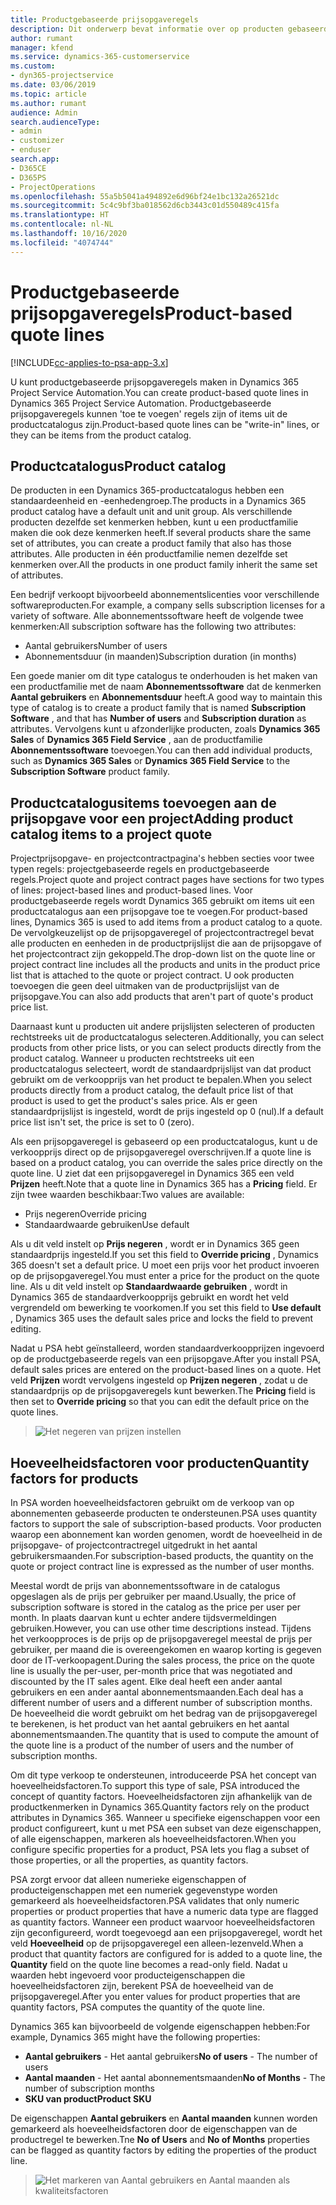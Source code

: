 ```yaml
---
title: Productgebaseerde prijsopgaveregels
description: Dit onderwerp bevat informatie over op producten gebaseerde prijsopgaveregels.
author: rumant
manager: kfend
ms.service: dynamics-365-customerservice
ms.custom:
- dyn365-projectservice
ms.date: 03/06/2019
ms.topic: article
ms.author: rumant
audience: Admin
search.audienceType:
- admin
- customizer
- enduser
search.app:
- D365CE
- D365PS
- ProjectOperations
ms.openlocfilehash: 55a5b5041a494892e6d96bf24e1bc132a26521dc
ms.sourcegitcommit: 5c4c9bf3ba018562d6cb3443c01d550489c415fa
ms.translationtype: HT
ms.contentlocale: nl-NL
ms.lasthandoff: 10/16/2020
ms.locfileid: "4074744"
---
```

# <a name="product-based-quote-lines"></a><span data-ttu-id="58f01-103">Productgebaseerde prijsopgaveregels</span><span class="sxs-lookup"><span data-stu-id="58f01-103">Product-based quote lines</span></span>

[!INCLUDE[cc-applies-to-psa-app-3.x](../includes/cc-applies-to-psa-app-3x.md)]


<span data-ttu-id="58f01-104">U kunt productgebaseerde prijsopgaveregels maken in Dynamics 365 Project Service Automation.</span><span class="sxs-lookup"><span data-stu-id="58f01-104">You can create product-based quote lines in Dynamics 365 Project Service Automation.</span></span> <span data-ttu-id="58f01-105">Productgebaseerde prijsopgaveregels kunnen 'toe te voegen' regels zijn of items uit de productcatalogus zijn.</span><span class="sxs-lookup"><span data-stu-id="58f01-105">Product-based quote lines can be "write-in" lines, or they can be items from the product catalog.</span></span>

## <a name="product-catalog"></a><span data-ttu-id="58f01-106">Productcatalogus</span><span class="sxs-lookup"><span data-stu-id="58f01-106">Product catalog</span></span>

<span data-ttu-id="58f01-107">De producten in een Dynamics 365-productcatalogus hebben een standaardeenheid en -eenhedengroep.</span><span class="sxs-lookup"><span data-stu-id="58f01-107">The products in a Dynamics 365 product catalog have a default unit and unit group.</span></span> <span data-ttu-id="58f01-108">Als verschillende producten dezelfde set kenmerken hebben, kunt u een productfamilie maken die ook deze kenmerken heeft.</span><span class="sxs-lookup"><span data-stu-id="58f01-108">If several products share the same set of attributes, you can create a product family that also has those attributes.</span></span> <span data-ttu-id="58f01-109">Alle producten in één productfamilie nemen dezelfde set kenmerken over.</span><span class="sxs-lookup"><span data-stu-id="58f01-109">All the products in one product family inherit the same set of attributes.</span></span>

<span data-ttu-id="58f01-110">Een bedrijf verkoopt bijvoorbeeld abonnementslicenties voor verschillende softwareproducten.</span><span class="sxs-lookup"><span data-stu-id="58f01-110">For example, a company sells subscription licenses for a variety of software.</span></span> <span data-ttu-id="58f01-111">Alle abonnementssoftware heeft de volgende twee kenmerken:</span><span class="sxs-lookup"><span data-stu-id="58f01-111">All subscription software has the following two attributes:</span></span>

- <span data-ttu-id="58f01-112">Aantal gebruikers</span><span class="sxs-lookup"><span data-stu-id="58f01-112">Number of users</span></span> 
- <span data-ttu-id="58f01-113">Abonnementsduur (in maanden)</span><span class="sxs-lookup"><span data-stu-id="58f01-113">Subscription duration (in months)</span></span>

<span data-ttu-id="58f01-114">Een goede manier om dit type catalogus te onderhouden is het maken van een productfamilie met de naam **Abonnementssoftware** dat de kenmerken **Aantal gebruikers** en **Abonnementsduur** heeft.</span><span class="sxs-lookup"><span data-stu-id="58f01-114">A good way to maintain this type of catalog is to create a product family that is named **Subscription Software** , and that has **Number of users** and **Subscription duration** as attributes.</span></span> <span data-ttu-id="58f01-115">Vervolgens kunt u afzonderlijke producten, zoals **Dynamics 365 Sales** of **Dynamics 365 Field Service** , aan de productfamilie **Abonnementssoftware** toevoegen.</span><span class="sxs-lookup"><span data-stu-id="58f01-115">You can then add individual products, such as **Dynamics 365 Sales** or **Dynamics 365 Field Service** to the **Subscription Software** product family.</span></span>

## <a name="adding-product-catalog-items-to-a-project-quote"></a><span data-ttu-id="58f01-116">Productcatalogusitems toevoegen aan de prijsopgave voor een project</span><span class="sxs-lookup"><span data-stu-id="58f01-116">Adding product catalog items to a project quote</span></span>

<span data-ttu-id="58f01-117">Projectprijsopgave- en projectcontractpagina's hebben secties voor twee typen regels: projectgebaseerde regels en productgebaseerde regels.</span><span class="sxs-lookup"><span data-stu-id="58f01-117">Project quote and project contract pages have sections for two types of lines: project-based lines and product-based lines.</span></span> <span data-ttu-id="58f01-118">Voor productgebaseerde regels wordt Dynamics 365 gebruikt om items uit een productcatalogus aan een prijsopgave toe te voegen.</span><span class="sxs-lookup"><span data-stu-id="58f01-118">For product-based lines, Dynamics 365 is used to add items from a product catalog to a quote.</span></span> <span data-ttu-id="58f01-119">De vervolgkeuzelijst op de prijsopgaveregel of projectcontractregel bevat alle producten en eenheden in de productprijslijst die aan de prijsopgave of het projectcontract zijn gekoppeld.</span><span class="sxs-lookup"><span data-stu-id="58f01-119">The drop-down list on the quote line or project contract line includes all the products and units in the product price list that is attached to the quote or project contract.</span></span> <span data-ttu-id="58f01-120">U ook producten toevoegen die geen deel uitmaken van de productprijslijst van de prijsopgave.</span><span class="sxs-lookup"><span data-stu-id="58f01-120">You can also add products that aren't part of quote's product price list.</span></span>

<span data-ttu-id="58f01-121">Daarnaast kunt u producten uit andere prijslijsten selecteren of producten rechtstreeks uit de productcatalogus selecteren.</span><span class="sxs-lookup"><span data-stu-id="58f01-121">Additionally, you can select products from other price lists, or you can select products directly from the product catalog.</span></span> <span data-ttu-id="58f01-122">Wanneer u producten rechtstreeks uit een productcatalogus selecteert, wordt de standaardprijslijst van dat product gebruikt om de verkoopprijs van het product te bepalen.</span><span class="sxs-lookup"><span data-stu-id="58f01-122">When you select products directly from a product catalog, the default price list of that product is used to get the product's sales price.</span></span> <span data-ttu-id="58f01-123">Als er geen standaardprijslijst is ingesteld, wordt de prijs ingesteld op 0 (nul).</span><span class="sxs-lookup"><span data-stu-id="58f01-123">If a default price list isn't set, the price is set to 0 (zero).</span></span>

<span data-ttu-id="58f01-124">Als een prijsopgaveregel is gebaseerd op een productcatalogus, kunt u de verkoopprijs direct op de prijsopgaveregel overschrijven.</span><span class="sxs-lookup"><span data-stu-id="58f01-124">If a quote line is based on a product catalog, you can override the sales price directly on the quote line.</span></span> <span data-ttu-id="58f01-125">U ziet dat een prijsopgaveregel in Dynamics 365 een veld **Prijzen** heeft.</span><span class="sxs-lookup"><span data-stu-id="58f01-125">Note that a quote line in Dynamics 365 has a **Pricing** field.</span></span> <span data-ttu-id="58f01-126">Er zijn twee waarden beschikbaar:</span><span class="sxs-lookup"><span data-stu-id="58f01-126">Two values are available:</span></span>

- <span data-ttu-id="58f01-127">Prijs negeren</span><span class="sxs-lookup"><span data-stu-id="58f01-127">Override pricing</span></span>  
- <span data-ttu-id="58f01-128">Standaardwaarde gebruiken</span><span class="sxs-lookup"><span data-stu-id="58f01-128">Use default</span></span>

<span data-ttu-id="58f01-129">Als u dit veld instelt op **Prijs negeren** , wordt er in Dynamics 365 geen standaardprijs ingesteld.</span><span class="sxs-lookup"><span data-stu-id="58f01-129">If you set this field to **Override pricing** , Dynamics 365 doesn't set a default price.</span></span> <span data-ttu-id="58f01-130">U moet een prijs voor het product invoeren op de prijsopgaveregel.</span><span class="sxs-lookup"><span data-stu-id="58f01-130">You must enter a price for the product on the quote line.</span></span> <span data-ttu-id="58f01-131">Als u dit veld instelt op **Standaardwaarde gebruiken** , wordt in Dynamics 365 de standaardverkoopprijs gebruikt en wordt het veld vergrendeld om bewerking te voorkomen.</span><span class="sxs-lookup"><span data-stu-id="58f01-131">If you set this field to **Use default** , Dynamics 365 uses the default sales price and locks the field to prevent editing.</span></span>

<span data-ttu-id="58f01-132">Nadat u PSA hebt geïnstalleerd, worden standaardverkoopprijzen ingevoerd op de productgebaseerde regels van een prijsopgave.</span><span class="sxs-lookup"><span data-stu-id="58f01-132">After you install PSA, default sales prices are entered on the product-based lines on a quote.</span></span> <span data-ttu-id="58f01-133">Het veld **Prijzen** wordt vervolgens ingesteld op **Prijzen negeren** , zodat u de standaardprijs op de prijsopgaveregels kunt bewerken.</span><span class="sxs-lookup"><span data-stu-id="58f01-133">The **Pricing** field is then set to **Override pricing** so that you can edit the default price on the quote lines.</span></span>

> ![Het negeren van prijzen instellen](media/basic-guide-10.png)
 
## <a name="quantity-factors-for-products"></a><span data-ttu-id="58f01-135">Hoeveelheidsfactoren voor producten</span><span class="sxs-lookup"><span data-stu-id="58f01-135">Quantity factors for products</span></span>

<span data-ttu-id="58f01-136">In PSA worden hoeveelheidsfactoren gebruikt om de verkoop van op abonnementen gebaseerde producten te ondersteunen.</span><span class="sxs-lookup"><span data-stu-id="58f01-136">PSA uses quantity factors to support the sale of subscription-based products.</span></span> <span data-ttu-id="58f01-137">Voor producten waarop een abonnement kan worden genomen, wordt de hoeveelheid in de prijsopgave- of projectcontractregel uitgedrukt in het aantal gebruikersmaanden.</span><span class="sxs-lookup"><span data-stu-id="58f01-137">For subscription-based products, the quantity on the quote or project contract line is expressed as the number of user months.</span></span>

<span data-ttu-id="58f01-138">Meestal wordt de prijs van abonnementssoftware in de catalogus opgeslagen als de prijs per gebruiker per maand.</span><span class="sxs-lookup"><span data-stu-id="58f01-138">Usually, the price of subscription software is stored in the catalog as the price per user per month.</span></span> <span data-ttu-id="58f01-139">In plaats daarvan kunt u echter andere tijdsvermeldingen gebruiken.</span><span class="sxs-lookup"><span data-stu-id="58f01-139">However, you can use other time descriptions instead.</span></span> <span data-ttu-id="58f01-140">Tijdens het verkoopproces is de prijs op de prijsopgaveregel meestal de prijs per gebruiker, per maand die is overeengekomen en waarop korting is gegeven door de IT-verkoopagent.</span><span class="sxs-lookup"><span data-stu-id="58f01-140">During the sales process, the price on the quote line is usually the per-user, per-month price that was negotiated and discounted by the IT sales agent.</span></span> <span data-ttu-id="58f01-141">Elke deal heeft een ander aantal gebruikers en een ander aantal abonnementsmaanden.</span><span class="sxs-lookup"><span data-stu-id="58f01-141">Each deal has a different number of users and a different number of subscription months.</span></span> <span data-ttu-id="58f01-142">De hoeveelheid die wordt gebruikt om het bedrag van de prijsopgaveregel te berekenen, is het product van het aantal gebruikers en het aantal abonnementsmaanden.</span><span class="sxs-lookup"><span data-stu-id="58f01-142">The quantity that is used to compute the amount of the quote line is a product of the number of users and the number of subscription months.</span></span>

<span data-ttu-id="58f01-143">Om dit type verkoop te ondersteunen, introduceerde PSA het concept van hoeveelheidsfactoren.</span><span class="sxs-lookup"><span data-stu-id="58f01-143">To support this type of sale, PSA introduced the concept of quantity factors.</span></span> <span data-ttu-id="58f01-144">Hoeveelheidsfactoren zijn afhankelijk van de productkenmerken in Dynamics 365.</span><span class="sxs-lookup"><span data-stu-id="58f01-144">Quantity factors rely on the product attributes in Dynamics 365.</span></span> <span data-ttu-id="58f01-145">Wanneer u specifieke eigenschappen voor een product configureert, kunt u met PSA een subset van deze eigenschappen, of alle eigenschappen, markeren als hoeveelheidsfactoren.</span><span class="sxs-lookup"><span data-stu-id="58f01-145">When you configure specific properties for a product, PSA lets you flag a subset of those properties, or all the properties, as quantity factors.</span></span>

<span data-ttu-id="58f01-146">PSA zorgt ervoor dat alleen numerieke eigenschappen of producteigenschappen met een numeriek gegevenstype worden gemarkeerd als hoeveelheidsfactoren.</span><span class="sxs-lookup"><span data-stu-id="58f01-146">PSA validates that only numeric properties or product properties that have a numeric data type are flagged as quantity factors.</span></span> <span data-ttu-id="58f01-147">Wanneer een product waarvoor hoeveelheidsfactoren zijn geconfigureerd, wordt toegevoegd aan een prijsopgaveregel, wordt het veld **Hoeveelheid** op de prijsopgaveregel een alleen-lezenveld.</span><span class="sxs-lookup"><span data-stu-id="58f01-147">When a product that quantity factors are configured for is added to a quote line, the **Quantity** field on the quote line becomes a read-only field.</span></span> <span data-ttu-id="58f01-148">Nadat u waarden hebt ingevoerd voor producteigenschappen die hoeveelheidsfactoren zijn, berekent PSA de hoeveelheid van de prijsopgaveregel.</span><span class="sxs-lookup"><span data-stu-id="58f01-148">After you enter values for product properties that are quantity factors, PSA computes the quantity of the quote line.</span></span>

<span data-ttu-id="58f01-149">Dynamics 365 kan bijvoorbeeld de volgende eigenschappen hebben:</span><span class="sxs-lookup"><span data-stu-id="58f01-149">For example, Dynamics 365 might have the following properties:</span></span> 

- <span data-ttu-id="58f01-150">**Aantal gebruikers** - Het aantal gebruikers</span><span class="sxs-lookup"><span data-stu-id="58f01-150">**No of users** - The number of users</span></span> 
- <span data-ttu-id="58f01-151">**Aantal maanden** - Het aantal abonnementsmaanden</span><span class="sxs-lookup"><span data-stu-id="58f01-151">**No of Months** - The number of subscription months</span></span>
- <span data-ttu-id="58f01-152">**SKU van product**</span><span class="sxs-lookup"><span data-stu-id="58f01-152">**Product SKU**</span></span> 

<span data-ttu-id="58f01-153">De eigenschappen **Aantal gebruikers** en **Aantal maanden** kunnen worden gemarkeerd als hoeveelheidsfactoren door de eigenschappen van de productregel te bewerken.</span><span class="sxs-lookup"><span data-stu-id="58f01-153">Tne **No of Users** and **No of Months** properties can be flagged as quantity factors by editing the properties of the product line.</span></span> 

> ![Het markeren van Aantal gebruikers en Aantal maanden als kwaliteitsfactoren](media/basic-guide-11.png)
 
